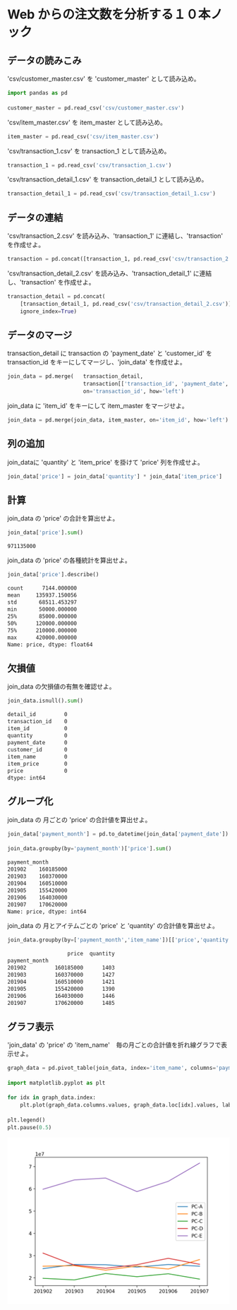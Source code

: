 # Web からの注文数を分析する１０本ノック

## データの読みこみ


'csv/customer_master.csv' を 'customer_master' として読み込め。

```python
import pandas as pd

customer_master = pd.read_csv('csv/customer_master.csv')
```

'csv/item_master.csv' を item_master として読み込め。

```python
item_master = pd.read_csv('csv/item_master.csv')
```

'csv/transaction_1.csv' を transaction_1 として読み込め。
```python
transaction_1 = pd.read_csv('csv/transaction_1.csv')  
```

'csv/transaction_detail_1.csv' を transaction_detail_1 として読み込め。
```python
transaction_detail_1 = pd.read_csv('csv/transaction_detail_1.csv')
```


## データの連結
'csv/transaction_2.csv' を読み込み、'transaction_1' に連結し、'transaction' を作成せよ。

```python
transaction = pd.concat([transaction_1, pd.read_csv('csv/transaction_2.csv')], ignore_index=True) 
```

'csv/transaction_detail_2.csv' を読み込み、'transaction_detail_1' に連結し、'transaction' を作成せよ。


```python
transaction_detail = pd.concat(
    [transaction_detail_1, pd.read_csv('csv/transaction_detail_2.csv')],
    ignore_index=True) 
```


## データのマージ
transaction_detail に transaction の 'payment_date' と 'customer_id' を transaction_id をキーにしてマージし、'join_data' を作成せよ。

```python
join_data = pd.merge(   transaction_detail,  
                        transaction[['transaction_id', 'payment_date', 'customer_id']], 
                        on='transaction_id', how='left')  
```

join_data に 'item_id' をキーにして item_master をマージせよ。

```python
join_data = pd.merge(join_data, item_master, on='item_id', how='left')
```

## 列の追加

join_dataに 'quantity' と 'item_price' を掛けて 'price' 列を作成せよ。

```python
join_data['price'] = join_data['quantity'] * join_data['item_price']
```

## 計算
join_data の 'price' の合計を算出せよ。

```python
join_data['price'].sum()
```
```
971135000
```

join_data の 'price' の各種統計を算出せよ。
```python
join_data['price'].describe()
```
```
count      7144.000000
mean     135937.150056
std       68511.453297
min       50000.000000
25%       85000.000000
50%      120000.000000
75%      210000.000000
max      420000.000000
Name: price, dtype: float64
```

## 欠損値
join_data の欠損値の有無を確認せよ。
```python
join_data.isnull().sum()
```
```
detail_id         0
transaction_id    0
item_id           0
quantity          0
payment_date      0
customer_id       0
item_name         0
item_price        0
price             0
dtype: int64
```


## グループ化
join_data の 月ごとの 'price' の合計値を算出せよ。

```python
join_data['payment_month'] = pd.to_datetime(join_data['payment_date']).dt.strftime('%Y%m')  

join_data.groupby(by='payment_month')['price'].sum()
```
```
payment_month
201902    160185000
201903    160370000
201904    160510000
201905    155420000
201906    164030000
201907    170620000
Name: price, dtype: int64
```


join_data の 月とアイテムごとの 'price' と 'quantity' の合計値を算出せよ。

```python
join_data.groupby(by=['payment_month','item_name'])[['price','quantity']].sum() 
```

```
                   price  quantity
payment_month                     
201902         160185000      1403
201903         160370000      1427
201904         160510000      1421
201905         155420000      1390
201906         164030000      1446
201907         170620000      1485
```

## グラフ表示
'join_data' の 'price' の 'item_name'　毎の月ごとの合計値を折れ線グラフで表示せよ。

```python
graph_data = pd.pivot_table(join_data, index='item_name', columns='payment_month', values='price', aggfunc='sum')

import matplotlib.pyplot as plt

for idx in graph_data.index: 
    plt.plot(graph_data.columns.values, graph_data.loc[idx].values, label=idx) 
    
plt.legend()
plt.pause(0.5)
```

![knock_010](img/knock_10.png)
